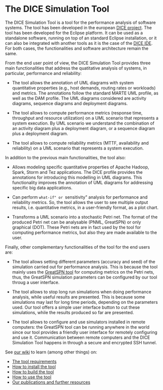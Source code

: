 # The DICE Simulation Tool

The DICE Simulation Tool is a tool for the performance analysis of software systems.
The tool has been developed in the european [DICE project](https://github.com/dice-project).
The tool has been developed for the Eclipse platform.
It can be used as a standalone software, running on top of an standard Eclipse installation, or it can also be integrated with another tools as it is the case of the [DICE IDE](https://github.com/dice-project/DICE-Platform/releases).
For both cases, the  functionalities and software architecture remain the same.

From the end user point of view, the DICE Simulation Tool provides three main functionalities that address the quatitative analysis of systems, in particular, performance and reliability:

* The tool allows the annotation of UML diagrams with system quantitative properties (e.g., host demands, routing rates or workloads) and metrics. The annotations follow the standard MARTE UML profile, as well as the DAM profile. The UML diagrams considered are activity diagrams, sequence diagrams and deployment diagrams. 

* The tool allows to compute performance metrics (response time, throughput and resource utilization) on a UML scenario that represents a system execution. By UML scenario we understand the combination of an activity diagram plus a deployment diagram, or a sequence diagram plus a deployment diagram.

* The tool allows to compute reliability metrics (MTTF, availability and reliability) on a UML scenario that represents a system execution.

In addition to the previous main functionalities, the tool also:

* Allows modeling specific quantitative properties of Apache Hadoop, Spark, Storm and Tez applications. The DICE profile provides the annotations for introducing this modelling in UML diagrams. This functionality improves the annotation of UML diagrams for addressing specific big data applications.

* Can perform ``what-if" or ``sensitivity" analysis for performance and reliability metrics. So, the tool allows the user to see multiple output results, i.e. quantitative metrics, in a user-friendly format, as a plot chart. 

* Transforms a UML scenario into a stochastic Petri net. The format of the produced Petri net can be analysable (PNML, GreatSPN) or only graphical (DOT). These Petri nets are in fact used by the tool for computing performance metrics, but also they are made available to the user.

Finally, other complementary functionalities of the tool for the end users are:

* The tool allows setting different parameters (accuracy and seed) of the simulation carried out for performance analysis. This is because the tool mainly uses the [GreatSPN tool](https://github.com/greatspn/SOURCES) for computing metrics on the Petri nets, thus, the GreatSPN simulation parameters can be configured by our tool throug a user interface.

* The tool allows to stop long run simulations when doing performance analysis, while useful results are presented. This is because some simulations may last for long time periods, depending on the parameters used. Our tool offers a simple user interface button to cut these simulations, while the results produced so far are presented. 

* The tool allows to configure and use simulators installed in remote computers: the GreatSPN tool can be running anywhere in the world since our tool provides a friendly user interface for remotely configuring and use it. Communication between remote computers and the DICE Simulation Tool happens in through a secure and encrypted SSH tunnel.

See [our wiki](https://github.com/dice-project/DICE-Simulation/wiki/) to learn (among other things) on:

* [The tool requirements](https://github.com/dice-project/DICE-Simulation/wiki/Prerequisites)
* [How to install the tool](https://github.com/dice-project/DICE-Simulation/wiki/Installation)
* [How to build the tool](https://github.com/dice-project/DICE-Simulation/wiki/Building-the-Simulation-Tool)
* [How to use the tool](https://github.com/dice-project/DICE-Simulation/wiki/Getting-Started)
* [Our publications and further resources](https://github.com/dice-project/DICE-Simulation/wiki/Links-and-References)
